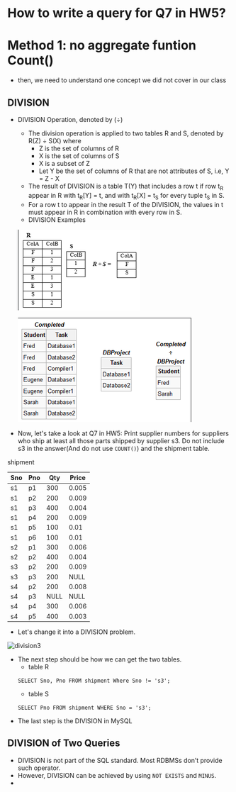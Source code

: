 # How to write a query for Q7 in HW5?
# Method 1: no aggregate funtion Count()
+ then, we need to understand one concept we did not cover in our class
## DIVISION
+ DIVISION Operation, denoted by (÷)
  - The division operation is applied to two tables R and S, denoted by R(Z) ÷ S(X) where
    + Z is the set of columns of R
    + X is the set of columns of S
    + X is a subset of Z
    + Let Y be the set of columns of R that are not attributes of S, i.e, Y = Z - X
  - The result of DIVISION is a table T(Y) that includes a row t if row t<sub>R</sub> appear in R with t<sub>R</sub>[Y] = t, and with t<sub>R</sub>[X] = t<sub>S</sub> for every tuple t<sub>S</sub> in S.
  - For a row t to appear in the result T of the DIVISION, the values in t must appear in R in combination with every row in S.
  - DIVISION Examples
  
  ![division](../Resources/division1.png)
  
  
  ![division2](../Resources/division2.png)

+ Now, let's take a look at Q7 in HW5: Print supplier numbers for suppliers who ship at least all those parts shipped by supplier s3. Do not include s3 in the answer(And do not use `COUNT()`) and the shipment table.

shipment

|Sno|Pno|Qty|Price|
|---|---|---|---|
|s1|p1|300|0.005|
|s1|p2|200|0.009|
|s1|p3|400|0.004|
|s1|p4|200|0.009|
|s1|p5|100|0.01|
|s1|p6|100|0.01|
|s2|p1|300|0.006|
|s2|p2|400|0.004|
|s3|p2|200|0.009|
|s3|p3|200|NULL|
|s4|p2|200|0.008|
|s4|p3|NULL|NULL|
|s4|p4|300|0.006|
|s4|p5|400|0.003|

+ Let's change it into a DIVISION problem. 

![division3](../Resources/division3.png)

+ The next step should be how we can get the two tables.
  - table R
  ~~~~
  SELECT Sno, Pno FROM shipment Where Sno != 's3';
  ~~~~
  - table S
  ~~~~
  SELECT Pno FROM shipment WHERE Sno = 's3';
  ~~~~
+ The last step is the DIVISION in MySQL
## DIVISION of Two Queries
+ DIVISION is not part of the SQL standard. Most RDBMSs don’t provide such operator.
+ However, DIVISION can be achieved by using `NOT EXISTS` and `MINUS`.
+ 
  
